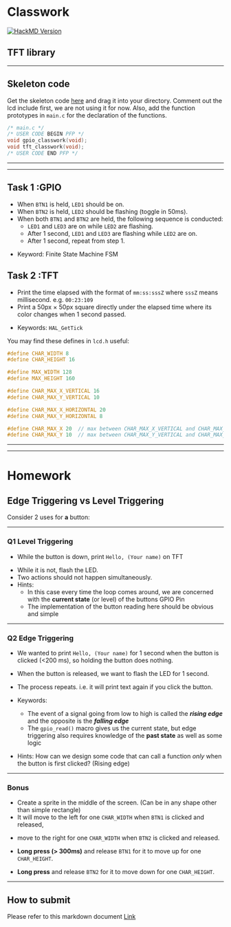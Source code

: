 # **Classwork**

[![HackMD Version](https://img.shields.io/badge/Made%20with-Markdown-1f425.svg)](https://hackmd.io/@ATKTC/HyH3u_9R5)

## TFT library

***
## Skeleton code

Get the skeleton code [here]() and drag it into your directory. Comment out the lcd include first, we are not using it for now. Also, add the function prototypes in `main.c` for the declaration of the functions.

```c
/* main.c */
/* USER CODE BEGIN PFP */
void gpio_classwork(void);
void tft_classwork(void);
/* USER CODE END PFP */
```
***
***
## **Task 1** :GPIO

- When `BTN1` is held, `LED1` should be on.
- When `BTN2` is held, `LED2` should be flashing (toggle in 50ms).
- When both `BTN1` and `BTN2` are held, the following sequence is conducted:
  - `LED1` and `LED3` are on while `LED2` are flashing.
  - After 1 second, `LED1` and `LED3` are flashing while `LED2` are on.
  - After 1 second, repeat from step 1.
* Keyword: Finite State Machine FSM

## **Task 2** :TFT

- Print the time elapsed with the format of `mm:ss:sssZ` where `sssZ` means millisecond. e.g. `00:23:109`
- Print a 50px $\times$ 50px square directly under the elapsed time where its color changes when 1 second passed.
* Keywords: `HAL_GetTick`

You may find these defines in `lcd.h` useful:

```c
#define CHAR_WIDTH 8
#define CHAR_HEIGHT 16

#define MAX_WIDTH 128
#define MAX_HEIGHT 160

#define CHAR_MAX_X_VERTICAL 16
#define CHAR_MAX_Y_VERTICAL 10

#define CHAR_MAX_X_HORIZONTAL 20
#define CHAR_MAX_Y_HORIZONTAL 8

#define CHAR_MAX_X 20  // max between CHAR_MAX_X_VERTICAL and CHAR_MAX_X_HORIZONTAL
#define CHAR_MAX_Y 10  // max between CHAR_MAX_Y_VERTICAL and CHAR_MAX_Y_HORIZONTAL
```
***
***

# **Homework**

## **Edge Triggering vs Level Triggering**

Consider 2 uses for **a** button:
***
### **Q1 Level Triggering** 

- While the button is down, print `Hello, (Your name)` on TFT 
*  While it is not, flash the LED. 
* Two actions should not happen simultaneously.
* Hints:
  - In this case every time the loop comes around, we are concerned with the **current state** (or level) of the buttons GPIO Pin
  - The implementation of the button reading here should be obvious and simple
***
### **Q2 Edge Triggering** 

- We wanted to print `Hello, (Your name)` for 1 second when the button is clicked (<200 ms), so holding the button does nothing. 
* When the button is released, we want to flash the LED for 1 second. 
* The process repeats. i.e. it will print text again if you click the button. 
* Keywords:
  - The event of a signal going from low to high is called the ___rising edge___ and the opposite is the ___falling edge___
  - The `gpio_read()` macro gives us the current state, but edge triggering also requires knowledge of the **past state** as well as some logic

* Hints: How can we design some code that can call a function _only_ when the button is first clicked? (Rising edge)
***
### **Bonus**

- Create a sprite in the middle of the screen. (Can be in any shape other than simple rectangle) 
- It will move to the left for one `CHAR_WIDTH` when `BTN1` is clicked and released, 
* move to the right for one `CHAR_WIDTH` when `BTN2` is clicked and released. 
- **Long press (> 300ms)** and release `BTN1` for it to move up for one `CHAR_HEIGHT`. 
* **Long press** and release `BTN2` for it to move down for one `CHAR_HEIGHT`. 

***

## How to submit
Please refer to this markdown document [Link](https://github.com/UST-Robotics-Team/Software-Tutorial-2022/blob/main/Homework_demo.md)
